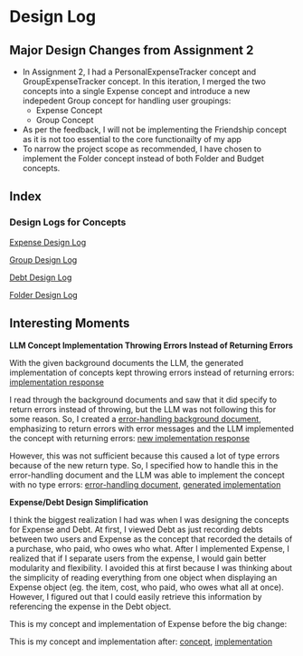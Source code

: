 # Design Log

## Major Design Changes from Assignment 2

- In Assignment 2, I had a PersonalExpenseTracker concept and GroupExpenseTracker concept. In this iteration, I merged the two concepts into a single Expense concept and introduce a new indepedent Group concept for handling user groupings:
  - Expense Concept
  - Group Concept
- As per the feedback, I will not be implementing the Friendship concept as it is not too essential to the core functionailty of my app
- To narrow the project scope as recommended, I have chosen to implement the Folder concept instead of both Folder and Budget concepts.

## Index

### Design Logs for Concepts

[Expense Design Log](concepts/Expense/designLog.md)

[Group Design Log](concepts/Group/designLog.md)

[Debt Design Log](concepts/Debt/designLog.md)

[Folder Design Log](concepts/Folder/designLog.md)



## Interesting Moments

**LLM Concept Implementation Throwing Errors Instead of Returning Errors**

With the given background documents the LLM, the generated implementation of concepts kept throwing errors instead of returning errors:
[implementation response](../context/design/concepts/Group/implementation.md/steps/response.d2658328.md)

I read through the background documents and saw that it did specify to return errors instead of throwing, but the LLM was not following this for some reason. So, I created a [error-handling background document](../context/design/background/error-handling.md/steps/_.ddfc69db.md), emphasizing to return errors with error messages and the LLM implemented the concept with returning errors:  [new implementation response](../context/design/concepts/Group/implementation.md/steps/file.d7654bc5.md)


However, this was not sufficient because this caused a lot of type errors because of the new return type. So, I specified how to handle this in the error-handling document and the LLM was able to implement the concept with no type errors:
[error-handling document](../context/design/background/error-handling.md/steps/_.6bcaafd9.md), [generated implementation](../context/design/concepts/Group/implementation.md/steps/response.423f9afa.md)

**Expense/Debt Design Simplification**

I think the biggest realization I had was when I was designing the concepts for Expense and Debt. At first, I viewed Debt as just recording debts between two users and Expense as the concept that recorded the details of a purchase, who paid, who owes who what. After I implemented Expense, I realized that if I separate users from the expense, I would gain better modularity and flexibility. I avoided this at first because I was thinking about the simplicity of reading everything from one object when displaying an Expense object (eg. the item, cost, who paid, who owes what all at once). However, I figured out that I could easily retrieve this information by referencing the expense in the Debt object.

This is my concept and implementation of Expense before the big change:


This is my concept and implementation after:
[concept](), [implementation]()

